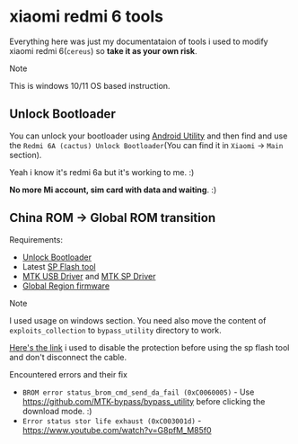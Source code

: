 # xiaomi redmi 6 tools

Everything here was just my documentataion of tools i used to modify xiaomi redmi 6(`cereus`) so **take it as your own risk**.

> [!NOTE]
> This is windows 10/11 OS based instruction.

## Unlock Bootloader

You can unlock your bootloader using [Android Utility](https://www.tuserhp.com/2023/05/android-utility-free.html) and then find and use the
`Redmi 6A (cactus) Unlock Bootloader`(You can find it in `Xiaomi` -> `Main` section). 

Yeah i know it's redmi 6a but it's working to me. :)

**No more Mi account, sim card with data and waiting**. :)

## China ROM -> Global ROM transition

Requirements:
- [Unlock Bootloader](#unlock-bootloader)
- Latest [SP Flash tool](https://androidmtk.com/smart-phone-flash-tool)
- [MTK USB Driver](https://mtkusbdriver.com/mtk-usb-driver-v1-0-8/) and [MTK SP Driver](https://mtkusbdriver.com/mediatek-mtk-sp-driver/)
- [Global Region firmware](https://xmfirmwareupdater.com/firmware/cereus/)

> [!NOTE]
> I used usage on windows section.
> You need also move the content of `exploits_collection` to `bypass_utility` directory to work.

[Here's the link](https://github.com/MTK-bypass/bypass_utility) i used to disable the protection before using the sp flash tool and don't disconnect the cable.

Encountered errors and their fix
- `BROM error status_brom_cmd_send_da_fail (0xC0060005)` - Use https://github.com/MTK-bypass/bypass_utility before clicking the download mode. :)
- `Error status stor life exhaust (0xC003001d)` - https://www.youtube.com/watch?v=G8pfM_M85f0
